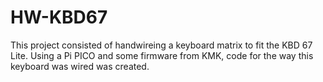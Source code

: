 # HW-KBD67
This project consisted of handwireing a keyboard matrix to fit the KBD 67 Lite. Using a Pi PICO and some firmware from KMK, code for the way this keyboard was wired was created. 
#
